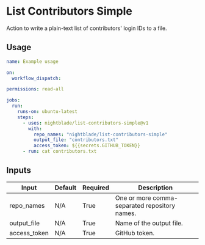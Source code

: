 # List Contributors Simple

Action to write a plain-text list of contributors' login IDs to a file.

## Usage

```yaml
name: Example usage

on:
  workflow_dispatch:

permissions: read-all

jobs:
  run:
    runs-on: ubuntu-latest
    steps:
      - uses: nightblade/list-contributors-simple@v1
        with:
          repo_names: "nightblade/list-contributors-simple"
          output_file: "contributors.txt"
          access_token: ${{secrets.GITHUB_TOKEN}}
      - run: cat contributors.txt
```

## Inputs

| Input        | Default | Required | Description                                   |
| ------------ | ------- | -------- | --------------------------------------------- |
| repo_names   | N/A     | True     | One or more comma-separated repository names. |
| output_file  | N/A     | True     | Name of the output file.                      |
| access_token | N/A     | True     | GitHub token.                                 |
